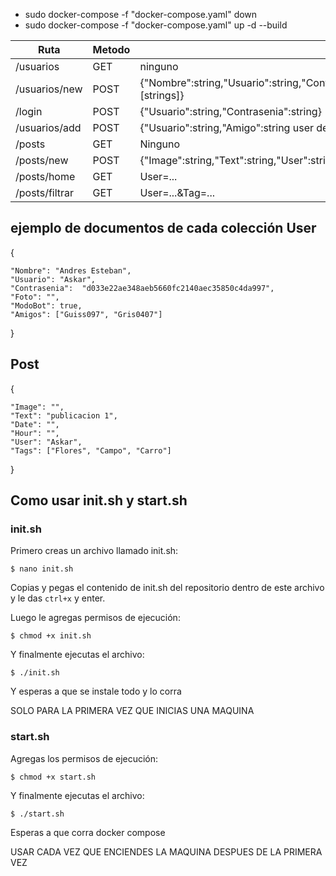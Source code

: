 * sudo docker-compose -f "docker-compose.yaml" down
* sudo docker-compose -f "docker-compose.yaml" up -d --build

|Ruta			|Metodo	  	|		|	
| ----------- 		| ------------- 	|------------	|
|/usuarios	      	|	GET	  	|ninguno	|
|/usuarios/new		|      POST	  	|{"Nombre":string,"Usuario":string,"Contrasenia":string,"Foto":string,"ModoBot":bool,"Amigos":[strings]}		|
|/login			|      POST		|{"Usuario":string,"Contrasenia":string}		|
|/usuarios/add		|      POST	  	|{"Usuario":string,"Amigo":string user del nuevo amigo}		|
|/posts			|      GET	  	|Ninguno	|
|/posts/new		|      POST	  	|{"Image":string,"Text":string,"User":string quien publica,"Tags":[strings]}		|
|/posts/home		|      GET	  	|User=...	|		
|/posts/filtrar	|      GET	  	|User=...&Tag=...|


ejemplo de documentos de cada colección
User
----
{
 
    "Nombre": "Andres Esteban",
    "Usuario": "Askar",
    "Contrasenia": 	"d033e22ae348aeb5660fc2140aec35850c4da997",
    "Foto": "",
    "ModoBot": true,
    "Amigos": ["Guiss097", "Gris0407"]
}

Post
----
{

    "Image": "",
    "Text": "publicacion 1",
    "Date": "",
    "Hour": "",
    "User": "Askar",
    "Tags": ["Flores", "Campo", "Carro"]
}

## Como usar init.sh y start.sh

### init.sh

Primero creas un archivo llamado init.sh:

```$ nano init.sh```

Copias y pegas el contenido de init.sh del repositorio dentro de este archivo y le das `ctrl+x` y enter. 

Luego le agregas permisos de ejecución:

```$ chmod +x init.sh```

Y finalmente ejecutas el archivo:

```$ ./init.sh```

Y esperas a que se instale todo y lo corra

SOLO PARA LA PRIMERA VEZ QUE INICIAS UNA MAQUINA

### start.sh

Agregas los permisos de ejecución:

```$ chmod +x start.sh```

Y finalmente ejecutas el archivo:

```$ ./start.sh```

Esperas a que corra docker compose

USAR CADA VEZ QUE ENCIENDES LA MAQUINA DESPUES DE LA PRIMERA VEZ
